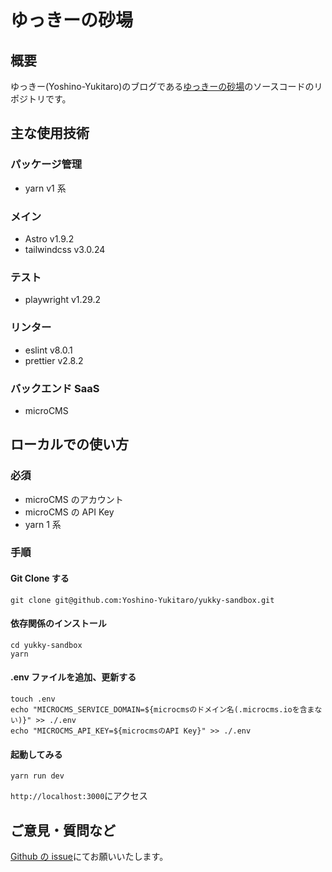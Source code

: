 # ゆっきーの砂場

## 概要

ゆっきー(Yoshino-Yukitaro)のブログである[ゆっきーの砂場](https://yukky-sandbox.dev)のソースコードのリポジトリです。

## 主な使用技術

### パッケージ管理

- yarn v1 系

### メイン

- Astro v1.9.2
- tailwindcss v3.0.24

### テスト

- playwright v1.29.2

### リンター

- eslint v8.0.1
- prettier v2.8.2

### バックエンド SaaS

- microCMS

## ローカルでの使い方

### 必須

- microCMS のアカウント
- microCMS の API Key
- yarn 1 系

### 手順

#### Git Clone する

```shell
git clone git@github.com:Yoshino-Yukitaro/yukky-sandbox.git
```

#### 依存関係のインストール

```shell
cd yukky-sandbox
yarn
```

#### .env ファイルを追加、更新する

```shell
touch .env
echo "MICROCMS_SERVICE_DOMAIN=${microcmsのドメイン名(.microcms.ioを含まない)}" >> ./.env
echo "MICROCMS_API_KEY=${microcmsのAPI Key}" >> ./.env
```

#### 起動してみる

```shell
yarn run dev
```

`http://localhost:3000`にアクセス

## ご意見・質問など

[Github の issue](https://github.com/Yoshino-Yukitaro/yukky-sandbox/issues)にてお願いいたします。
